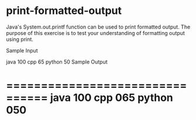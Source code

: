 # print-formatted-output
Java's System.out.printf function can be used to print formatted output. The purpose of this exercise is to test your understanding of formatting output using print.






Sample Input

java 100
cpp 65
python 50
Sample Output

================================
java           100 
cpp            065 
python         050 
================================
